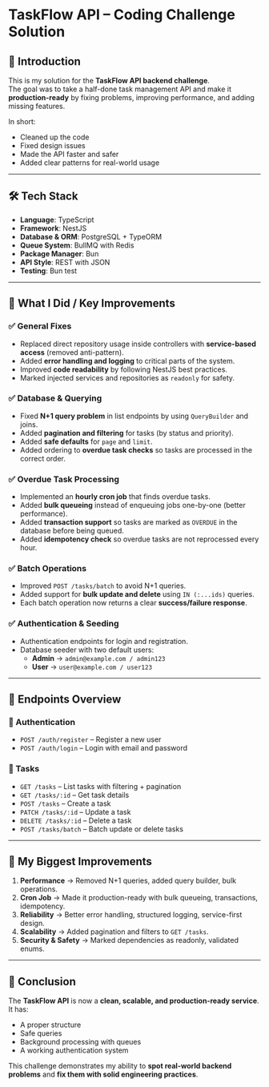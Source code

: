 # TaskFlow API – Coding Challenge Solution

## 🌟 Introduction
This is my solution for the **TaskFlow API backend challenge**.  
The goal was to take a half-done task management API and make it **production-ready** by fixing problems, improving performance, and adding missing features.

In short:
- Cleaned up the code  
- Fixed design issues  
- Made the API faster and safer  
- Added clear patterns for real-world usage  

---

## 🛠 Tech Stack
- **Language**: TypeScript  
- **Framework**: NestJS  
- **Database & ORM**: PostgreSQL + TypeORM  
- **Queue System**: BullMQ with Redis  
- **Package Manager**: Bun  
- **API Style**: REST with JSON  
- **Testing**: Bun test  

---

## 🚀 What I Did / Key Improvements

### ✅ General Fixes
- Replaced direct repository usage inside controllers with **service-based access** (removed anti-pattern).  
- Added **error handling and logging** to critical parts of the system.  
- Improved **code readability** by following NestJS best practices.  
- Marked injected services and repositories as `readonly` for safety.  

### ✅ Database & Querying
- Fixed **N+1 query problem** in list endpoints by using `QueryBuilder` and joins.  
- Added **pagination and filtering** for tasks (by status and priority).  
- Added **safe defaults** for `page` and `limit`.  
- Added ordering to **overdue task checks** so tasks are processed in the correct order.  

### ✅ Overdue Task Processing
- Implemented an **hourly cron job** that finds overdue tasks.  
- Added **bulk queueing** instead of enqueuing jobs one-by-one (better performance).  
- Added **transaction support** so tasks are marked as `OVERDUE` in the database before being queued.  
- Added **idempotency check** so overdue tasks are not reprocessed every hour.  

### ✅ Batch Operations
- Improved `POST /tasks/batch` to avoid N+1 queries.  
- Added support for **bulk update and delete** using `IN (:...ids)` queries.  
- Each batch operation now returns a clear **success/failure response**.  

### ✅ Authentication & Seeding
- Authentication endpoints for login and registration.  
- Database seeder with two default users:  
  - **Admin** → `admin@example.com / admin123`  
  - **User** → `user@example.com / user123`  

---

## 📖 Endpoints Overview

### 🔐 Authentication
- `POST /auth/register` – Register a new user  
- `POST /auth/login` – Login with email and password  

### 📌 Tasks
- `GET /tasks` – List tasks with filtering + pagination  
- `GET /tasks/:id` – Get task details  
- `POST /tasks` – Create a task  
- `PATCH /tasks/:id` – Update a task  
- `DELETE /tasks/:id` – Delete a task  
- `POST /tasks/batch` – Batch update or delete tasks  

---

## 🔑 My Biggest Improvements
1. **Performance** → Removed N+1 queries, added query builder, bulk operations.  
2. **Cron Job** → Made it production-ready with bulk queueing, transactions, idempotency.  
3. **Reliability** → Better error handling, structured logging, service-first design.  
4. **Scalability** → Added pagination and filters to `GET /tasks`.  
5. **Security & Safety** → Marked dependencies as readonly, validated enums.  

---

## 🏁 Conclusion
The **TaskFlow API** is now a **clean, scalable, and production-ready service**.  
It has:
- A proper structure  
- Safe queries  
- Background processing with queues  
- A working authentication system  

This challenge demonstrates my ability to **spot real-world backend problems** and **fix them with solid engineering practices**.  
